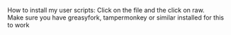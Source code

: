 How to install my user scripts: Click on the file and the click on raw. <br>Make sure you have greasyfork, tampermonkey or similar installed for this to work
